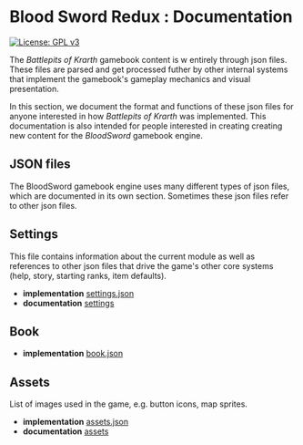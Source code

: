 # Blood Sword Redux : Documentation
[![License: GPL v3](https://img.shields.io/badge/License-GPLv3-blue.svg)](https://www.gnu.org/licenses/gpl-3.0)

The _Battlepits of Krarth_ gamebook content is w entirely through json files. These files are parsed and get processed futher by other internal systems that implement the gamebook's gameplay mechanics and visual presentation.

In this section, we document the format and functions of these json files for anyone interested in how _Battlepits of Krarth_ was implemented. This documentation is also intended for people interested in creating creating new content for the _BloodSword_ gamebook engine.

## JSON files

The BloodSword gamebook engine uses many different types of json files, which are documented in its own section. Sometimes these json files refer to other json files.

## Settings

This file contains information about the current module as well as references to other json files that drive the game's other core systems (help, story, starting ranks, item defaults).

- **implementation** [settings.json](../src/modules/default/settings.json)
- **documentation** [settings](settings/settings.md)

## Book

- **implementation** [book.json](../src/modules/default/book.json)

## Assets

List of images used in the game, e.g. button icons, map sprites.

- **implementation** [assets.json](../src/modules/default/assets.json)
- **documentation** [assets](assets/assets.md)
